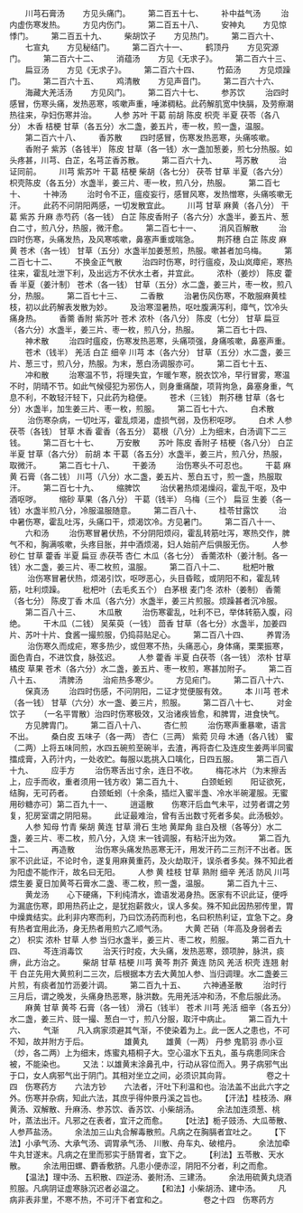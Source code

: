 <!-- { "loadSidebar": true } -->
　　川芎石膏汤
　　方见头痛门。
　　第二百五十七、
　　补中益气汤
　　 治内虚伤寒发热。
　　方见内伤门。
　　第二百五十八、
　　安神丸
　　方见惊悸门。
　　第二百五十九、
　　柴胡饮子
　　方见热门。
　　第二百六十、
　　七宣丸
　　方见秘结门。
　　第二百六十一、
　　鹤顶丹
　　方见究源门。
　　第二百六十二、
　　消蕴汤
　　方见《无求子》。
　　第二百六十三、
　　扁豆汤
　　方见《无求子》。
　　第二百六十四、
　　竹茹汤
　　方见烦躁门。
　　第二百六十五、
　　鸡清散
　　方见声音门。
　　第二百六十六、
　　海藏大羌活汤
　　方见风门。
　　第二百六十七、
　　参苏饮
　　 治四时感冒，伤寒头痛，发热恶寒，咳嗽声重，唾涕稠粘。此药解肌宽中快膈，及劳瘵潮热往来，孕妇伤寒并治。
　　人参 苏叶 干葛 前胡 陈皮 枳壳 半夏 茯苓（各八分） 木香 桔梗 甘草（各五分）水二盏，姜五片，枣一枚，煎一盏，温服。
　　第二百六十八、
　　香苏散
　　四时感冒，伤寒发热恶寒，头痛咳嗽。
　　香附子 紫苏（各钱半） 陈皮 甘草（各一钱）水一盏加葱姜，煎七分热服。如头疼甚，川芎、白芷，名芎芷香苏散。
　　第二百六十九、
　　芎苏散
　　 治证同前。
　　川芎 紫苏叶 干葛 桔梗 柴胡（各七分） 茯苓 甘草 半夏（各六分） 枳壳陈皮（各五分）水盏半，姜三片、枣一枚，煎八分，热服。
　　第二百七十、
　　十神汤
　　 治时令不正，瘟疫妄行，感冒风寒，发热憎寒，头痛咳嗽无汗。
　　此药不问阴阳两感，一切发散宜此。
　　川芎 甘草 麻黄（各八分） 干葛 紫苏 升麻 赤芍药（各一钱） 白芷 陈皮香附子（各六分）水盏半，姜五片、葱白二寸，煎八分，热服，微汗愈。
　　第二百七十一、
　　消风百解散
　　 治四时伤寒，头痛发热，及风寒咳嗽，鼻塞声重或喘急。
　　荆芥穗 白芷 陈皮 麻黄 苍术（各一钱） 甘草（五分）水盏半加姜葱煎，热服。嗽甚者加乌梅。
　　第二百七十二、
　　不换金正气散
　　 治四时伤寒，时行瘟疫，及山岚瘴疟，寒热往来，霍乱吐泄下利，及出远方不伏水土者，并宜此。
　　浓朴（姜炒） 陈皮 藿香 半夏（姜汁制） 苍术（各一钱） 甘草（五分）水二盏，姜三片，枣一枚，煎八分，热服。
　　第二百七十三、
　　二香散
　　 治暑伤风伤寒，不敢服麻黄桂枝，初以此药解表发散为妙。
　　及治寒湿暑热，呕吐腹满泻利，瘴气，饮冷头痛身热。
　　香薷 香附 紫苏叶 苍术 浓朴（各八分） 陈皮（七分） 甘草 扁豆（各六分）水盏半，姜三片、枣一枚，煎八分，热服。
　　第二百七十四、
　　神术散
　　 治四时瘟疫，伤寒发热恶寒，头痛项强，身痛咳嗽，鼻塞声重。
　　苍术（钱半） 羌活 白芷 细辛 川芎 本（各六分） 甘草（五分）水二盏，姜三片、葱三寸，煎八分，热服。为末，葱白汤调服亦可。
　　第二百七十五、
　　冲和散
　　 治寒温不节，将理失宜，乍暖乍寒，脱衣饮冷，早行冒雾，寒温不时，阴晴不节。如此气候侵犯为邪伤人，则身重痛酸，项背拘急，鼻塞身重，气息不利，不敢轻汗轻下，只此药为稳便。
　　苍术（三钱） 荆芥穗 甘草（各七分）水盏半，加生姜三片、枣一枚，煎服。
　　第二百七十六、
　　白术散
　　 治伤寒杂病，一切吐泻，霍乱烦渴，虚损气弱，及伤积呕哕。
　　白术 人参 茯苓（各钱） 甘草 木香 霍香（各五分） 葛根（八分）上为细末，白汤调下二三钱。
　　第二百七十七、
　　万安散
　　苏叶 陈皮 香附子 桔梗（各八分） 白芷 半夏 甘草（各六分） 前胡 本 干葛（各五分）水盏半，姜三片，煎八分，热服，取微汗。
　　第二百七十八、
　　干姜汤
　　 治伤寒头不可忍也。
　　干葛 麻黄 石膏（各二钱） 川芎（八分）水二盏，姜五片、葱白五寸，煎一盏，热服取汗。
　　第二百七十九、
　　缩脾饮
　　 治伏暑热烦渴燥闷，霍乱干呕，及中酒呕哕。
　　缩砂 草果（各八分） 干葛（钱半） 乌梅（三个） 扁豆 生姜（各一钱）水盏半煎八分，冷服温服随意。
　　第二百八十、
　　桂苓甘露饮
　　 治中暑伤寒，霍乱吐泻，头痛口干，烦渴饮冷。方见暑门。
　　第二百八十一、
　　六和汤
　　 治伤寒冒暑伏热，不分阴阳烦闷，霍乱转筋吐泻，寒热交作，脾气不和，胸满咳嗽，头疼目胀，并中酒烦渴，妇人始前产后俱服无伤。
　　人参 砂仁 甘草 藿香 半夏 扁豆 赤茯苓 杏仁 木瓜（各七分） 香薷浓朴（姜汁制。各一钱）水二盏，姜三片、枣二枚煎，温服。
　　第二百八十二、
　　枇杷叶散
　　 治伤寒冒暑伏热，烦渴引饮，呕哕恶心，头目昏眩，或阴阳不和，霍乱转筋，吐利烦躁。
　　枇杷叶（去毛炙五个） 白茅根 麦门冬 浓朴（姜制） 香薷（各七分） 陈皮丁香 木瓜（各六分）水盏半，姜三片煎服。烦躁甚者沉冷服。
　　第二百八十三、
　　木瓜散
　　 治伤寒霍乱，吐利不已，举体转筋入腹，闷绝。
　　干木瓜（二钱） 吴茱萸（一钱） 茴香 甘草（各七分）水盏半，加姜四片、苏叶十片、食酱一撮煎服，仍捣蒜贴足心。
　　第二百八十四、
　　养胃汤
　　 治伤寒久而成疟，寒多热少，或但寒不热，头痛恶心，身体痛，栗栗振寒，面色青白，不进饮食，脉弦迟。
　　人参 藿香 半夏 白茯苓（各一钱） 浓朴 甘草 橘皮 草果 苍术（各六分）水二盏，姜五片、枣一枚煎，寒甚加附子。
　　第二百八十五、
　　清脾汤
　　 治疟热多寒少。
　　方见疟门。
　　第二百八十六、
　　保真汤
　　 治四时伤感，不问阴阳，二证才觉便服有效。
　　本 川芎 苍术（各一钱） 甘草（六分）水一盏、姜三片，煎服。
　　第二百八十七、
　　对金饮子
　　（一名平胃散）治四时伤寒极效，又治诸疾皆愈，和脾胃，进食快气。
　　方见脾胄门。
　　第二百八十八、
　　杏仁煎
　　 治伤寒声重暴嗽，语言不出。
　　桑白皮 五味子（各一两） 杏仁（三两） 紫菀 贝母 木通（各八钱） 蜜（二两）上将五味同煎，水四五碗煎至碗半，去渣，再将杏仁及连皮生姜两半同蜜擂成膏，入药汁内，一处收贮。每服以匙挑入口噙化，日四五服。
　　第二百八十九、
　　应手方
　　 治伤寒舌出寸余，连日不收。
　　梅花冰片（为末擦舌上，应手而收，重者须用一钱方收）第二百九十、
　　白颈蚯蚓
　　阳证欲死，结胸，无可药者。
　　白颈蚯蚓（十余条，插烂入蜜半盏、冷水半碗灌服。无蜜用砂糖亦可）第二百九十一、
　　逍遥散
　　伤寒汗后血气未平，过劳者谓之劳复，犯房室谓之阴阳易。
　　此证最难治，曾有舌出数寸死者多矣。此汤极妙。
　　人参 知母 竹青 柴胡 黄连 甘草 滑石 生地 黄犀角 韭白及根（各等分）水二盏，姜三片、枣二枚，煎八分，入烧 末一钱调服，有粘汗出为效。
　　第二百九十二、
　　再造散
　　 治伤寒头痛发热恶寒无汗，用发汗药二三剂汗不出者。医家不识此证，不论时令，遂复用麻黄重药，及火劫取汗，误杀者多矣。殊不知此者为阳虚不能作汗，故名曰无阳。
　　人参 黄 桂枝 甘草 熟附 细辛 羌活 防风 川芎 煨生姜 夏日加黄芩石膏水二盏、枣二枚，煎一盏，温服。
　　第二百九十三、
　　黄龙汤
　　心下硬痛，下利纯清水，谵语发渴身热。医家有不识此证，便呼为漏底伤寒，即用热药止之，是犹抱薪救火，误人多矣。殊不知此因热邪传里，胃中燥粪结实。此利非内寒而利，乃曰饮汤药而利也，名曰积热利证，宜急下之。身有热者宜用此汤，身无热者用煎六乙顺气汤。
　　大黄 芒硝（年高及身弱者去之） 枳实 浓朴 甘草 人参 当归水盏半，姜三片、枣二枚，煎服。
　　第二百九十四、
　　芩连消毒饮
　　 治天行时疫，大头痛，发热恶寒，颈项肿，脉洪，痰痹，此方治之。
　　柴胡 甘草 桔梗 川芎 黄芩 荆芥 黄连 防风 羌活 枳壳 连翘 射干 白芷先用大黄煎利二三次，后根据本方去大黄加人参、当归调理。水二盏姜三片煎，有痰者加竹沥姜汁调。
　　第二百九十五、
　　六神通圣散
　　 治时行三月后，谓之晚发，头痛身热恶寒，脉洪数。先用羌活冲和汤，不愈后服此汤。
　　麻黄 甘草 黄芩 石膏（各一钱） 滑石（钱半） 苍术 川芎 羌活 细辛（各五分）水二盏，姜三片、豉一撮、葱白一寸，煎八分服，取汗中病止。
　　第二百九十六、
　　气渐
　　凡入病家须避其气渐，不使染着为上。此一医人之患也，不可不知，故并附方于后。
　　
　　雄黄丸
　　雄黄（一两） 丹参 鬼箭羽 赤小豆（炒，各二两）上为细末，炼蜜丸梧桐子大。空心温水下五丸，虽与病患同床合被，不能染也。
　　又法：以雄黄末涂鼻孔中，行动从容位而入。男子病邪气出于口，女人病邪气出于阴门。其相对坐立之间，必须识其向背。
　　
　　卷之十四　伤寒药方
　　六法方钞
　　六法者，汗吐下利温和也。治法盖不出此六字之外。伤寒并杂病，知此六法，其庶乎得仲景丹溪之旨也。
　　【汗法】桂枝汤、麻黄汤、双解散、升麻汤、参苏饮、香苏饮、小柴胡汤。
　　余法加连须葱、桃叶，蒸法出汗。凡邪之在表者，宜汗之而愈。
　　【吐法】栀子豉汤、大瓜蒂散、人参芦盐汤。
　　余法加三山丸合解毒散煎。凡病之在胸膈者宜吐之。
　　【下法】小承气汤、大承气汤、调胃承气汤、 川散、舟车丸、破棺丹。
　　余法加牵牛丸甘遂末。凡病之在里而邪实于肠胃者，宜下之。
　　【利法】五苓散、天水散。
　　余法用田螺、麝香敷脐。凡患小便赤涩，阴阳不分者，利之而愈。
　　【温法】理中汤、五积散、四逆汤、姜附汤、三建汤。
　　余法用硫黄丸烧酒煎服。凡病阴证虚寒脉沉迟者必温之。
　　【和法】小柴胡汤、建中汤。
　　凡病非表非里，不寒不热，不可汗下者宜和之。
　　
　　卷之十四　伤寒药方
